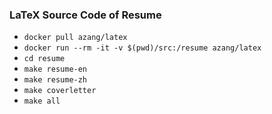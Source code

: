 ### LaTeX Source Code of Resume

* `docker pull azang/latex`
* `docker run --rm -it -v $(pwd)/src:/resume azang/latex`
* `cd resume`
* `make resume-en`
* `make resume-zh`
* `make coverletter`
* `make all`
